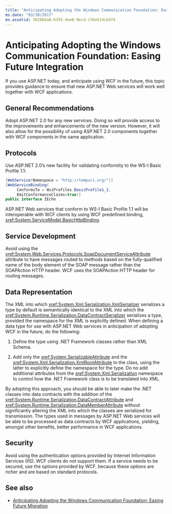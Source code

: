 ```yaml
---
title: "Anticipating Adopting the Windows Communication Foundation: Easing Future Integration"
ms.date: "03/30/2017"
ms.assetid: 3028bba8-6355-4ee0-9ecd-c56e614cb474
---
```

# Anticipating Adopting the Windows Communication Foundation: Easing Future Integration
If you use ASP.NET today, and anticipate using WCF in the future, this topic provides guidance to ensure that new ASP.NET Web services will work well together with WCF applications.  
  
## General Recommendations  
 Adopt ASP.NET 2.0 for any new services. Doing so will provide access to the improvements and enhancements of the new version. However, it will also allow for the possibility of using ASP.NET 2.0 components together with WCF components in the same application.  
  
## Protocols  
 Use ASP.NET 2.0’s new facility for validating conformity to the WS-I Basic Profile 1.1:  
  
```csharp  
[WebService(Namespace = "http://tempuri.org/")]  
[WebServiceBinding(  
     ConformsTo = WsiProfiles.BasicProfile1_1,  
     EmitConformanceClaims=true)]  
public interface IEcho  
```  
  
 ASP.NET Web services that conform to WS-I Basic Profile 1.1 will be interoperable with WCF clients by using WCF predefined binding, <xref:System.ServiceModel.BasicHttpBinding>.  
  
## Service Development  
 Avoid using the <xref:System.Web.Services.Protocols.SoapDocumentServiceAttribute> attribute to have messages routed to methods based on the fully-qualified name of the body element of the SOAP message rather than the SOAPAction HTTP header. WCF uses the SOAPAction HTTP header for routing messages.  
  
## Data Representation  
 The XML into which <xref:System.Xml.Serialization.XmlSerializer> serializes a type by default is semantically identical to the XML into which the <xref:System.Runtime.Serialization.DataContractSerializer> serializes a type, provided the namespace for the XML is explicitly defined. When defining a data type for use with ASP.NET Web services in anticipation of adopting WCF in the future, do the following:  
  
1.  Define the type using .NET Framework classes rather than XML Schema.  
  
2.  Add only the <xref:System.SerializableAttribute> and the <xref:System.Xml.Serialization.XmlRootAttribute> to the class, using the latter to explicitly define the namespace for the type. Do no add additional attributes from the <xref:System.Xml.Serialization> namespace to control how the .NET Framework class is to be translated into XML.  
  
 By adopting this approach, you should be able to later make the .NET classes into data contracts with the addition of the <xref:System.Runtime.Serialization.DataContractAttribute> and <xref:System.Runtime.Serialization.DataMemberAttribute> without significantly altering the XML into which the classes are serialized for transmission. The types used in messages by ASP.NET Web services will be able to be processed as data contracts by WCF applications, yielding, amongst other benefits, better performance in WCF applications.  
  
## Security  
 Avoid using the authentication options provided by Internet Information Services (IIS). WCF clients do not support them. If a service needs to be secured, use the options provided by WCF, because these options are richer and are based on standard protocols.  
  
## See also
- [Anticipating Adopting the Windows Communication Foundation: Easing Future Migration](../../../../docs/framework/wcf/feature-details/anticipating-adopting-wcf-migration.md)
